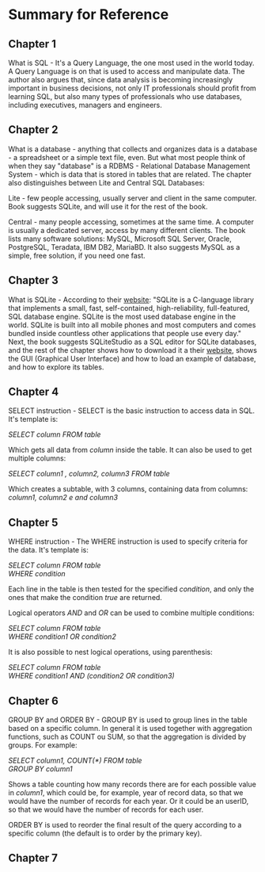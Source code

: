 # Summary for Reference

## Chapter 1

What is SQL - It's a Query Language, the one most used in the world today. A Query Language is on that is used to access and manipulate data.
The author also argues that, since data analysis is becoming increasingly important in business decisions, not only IT professionals should profit from learning SQL, but also many types of professionals who use databases, including executives, managers and engineers.

## Chapter 2

What is a database - anything that collects and organizes data is a database - a spreadsheet or a simple text file, even. But what most people think of when they say "database" is a RDBMS - Relational Database Management System - which is data that is stored in tables that are related.
The chapter also distinguishes between Lite and Central SQL Databases:</br>

Lite - few people accessing, usually server and client in the same computer. Book suggests SQLite, and will use it for the rest of the book.</br>

Central - many people accessing, sometimes at the same time. A computer is usually a dedicated server, access by many different clients. The book lists many software solutions: MySQL, Microsoft SQL Server, Oracle, PostgreSQL, Teradata, IBM DB2, MariaBD. It also suggests MySQL as a simple, free solution, if you need one fast.

## Chapter 3

What is SQLite - According to their [website](https://www.sqlite.org/index.html): "SQLite is a C-language library that implements a small, fast, self-contained, high-reliability, full-featured, SQL database engine. SQLite is the most used database engine in the world. SQLite is built into all mobile phones and most computers and comes bundled inside countless other applications that people use every day."
Next, the book suggests SQLiteStudio as a SQL editor for SQLite databases, and the rest of the chapter shows how to download it a their [website](https://sqlitestudio.pl/), shows the GUI (Graphical User Interface) and how to load an example of database, and how to explore its tables.

## Chapter 4

SELECT instruction - SELECT is the basic instruction to access data in SQL. It's template is: <br>

<i>SELECT column FROM table</i></br>

Which gets all data from <i>column</i> inside the table. It can also be used to  get multiple columns:</br>

<i>SELECT column1 , column2, column3 FROM table</i></br>

Which creates a subtable, with 3 columns, containing data from columns: <i> column1, column2 e and column3</i> 

## Chapter 5

WHERE instruction - The WHERE instruction is used to specify criteria for the data. It's template is:

<i>SELECT column FROM table</i></br>
<i>WHERE condition</i></br>

Each line in the table is then tested for the specified <i>condition</i>, and only the ones that make the condition <i>true</i> are returned.

Logical operators <i>AND</i> and <i>OR</i> can be used to combine multiple conditions:

<i>SELECT column FROM table</i></br>
<i>WHERE condition1 OR condition2</i></br>

It is also possible to nest logical operations, using parenthesis:

<i>SELECT column FROM table</i></br>
<i>WHERE condition1 AND (condition2 OR condition3)</i></br>

## Chapter 6

GROUP BY and ORDER BY - GROUP BY is used to group lines in the table based on a specific column. In general it is used together with aggregation functions, such as COUNT ou SUM, so that the aggregation is divided by groups. For example:

<i>SELECT column1, COUNT(*) FROM table </br>
GROUP BY column1</i></br>

Shows a table counting how many records there are for each possible value in <i>column1</i>, which could be, for example, year of record data, so that we would have the number of records for each year. Or it could be an userID, so that we would have the number of records for each user.

ORDER BY is used to reorder the final result of the query according to a specific column (the default is to order by the primary key).

## Chapter 7


